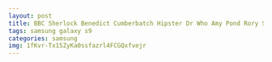 ```yaml
---
layout: post
title: BBC Sherlock Benedict Cumberbatch Hipster Dr Who Amy Pond Rory Samsung Galaxy S9 Case
tags: samsung galaxy s9
categories: samsung
img: 1fKvr-Tx15ZyKa0ssfazrl4FCGQxfvejr
---
```

